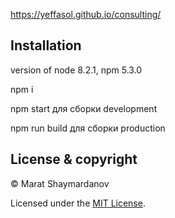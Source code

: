 https://yeffasol.github.io/consulting/

## Installation
version of node 8.2.1, npm 5.3.0

npm i

npm start для сборки development

npm run build для сборки production

## License & copyright

© Marat Shaymardanov

Licensed under the [MIT License](LICENSE).
